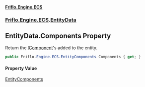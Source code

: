 #### [Friflo.Engine.ECS](index.md 'index')
### [Friflo.Engine.ECS](Friflo.Engine.ECS.md 'Friflo.Engine.ECS').[EntityData](EntityData.md 'Friflo.Engine.ECS.EntityData')

## EntityData.Components Property

Return the [IComponent](IComponent.md 'Friflo.Engine.ECS.IComponent')'s added to the entity.

```csharp
public Friflo.Engine.ECS.EntityComponents Components { get; }
```

#### Property Value
[EntityComponents](EntityComponents.md 'Friflo.Engine.ECS.EntityComponents')